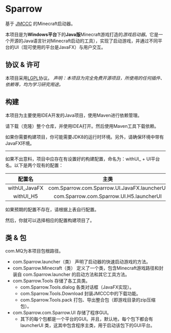 # Sparrow

基于 [JMCCC](https://github.com/to2mbn/JMCCC) 的Minecraft启动器。

本项目是为**Windows平台**下的**Java版**Minecraft游戏打造的*游戏启动器*。它是一个开源的Java语言针对Minecraft启动的工具），实现了启动游戏，并通过不同平台的UI（现可使用的平台是JavaFX）与用户交互。

## 协议 & 许可

本项目采用[LGPL](../LICENSE.txt)协议。
_声明：本项目为完全免费开源项目，所使用的任何插件、依赖等，均为学习研究用途。_

## 构建
本项目为主要使用IDEA开发的Java项目，使用Maven进行依赖管理。  

请下载（克隆）整个仓库，并使用IDEA打开。然后使用Maven工具下载依赖。

如果你需要构建项目，你可能需要JDK8的运行时环境。另外，请确保环境中带有JavaFX环境。

------

如果不出意料，项目中应存在有设置好的构建配置，命名为：withUI_ + UI平台名。以下是两个现有的配置：

|    配置名     |            主类             |
| :-----------: | :-------------------------:|
| withUI_JavaFX | com.Sparrow.com.Sparrow.UI.JavaFX.launcherUI |
|   withUI_H5   |   com.Sparrow.com.Sparrow.UI.H5.launcherUI |

如果预期的配置不存在，请根据上表自行配置。

然后，你就可以选择相应的配置构建项目了。

## 类 & 包

com.MQ为本项目包根路径。

- com.Sparrow.launcher（类） 声明了启动器的快速启动游戏的方法。
- com.Sparrow.Minecraft（类）  定义了一个类，包含Minecraft游戏路径和封装自 com.Sparrow.launcher 的启动方法和其它工具方法。
- com.Sparrow.Tools 存储了各工具类。
  - com.Sparrow.Tools.dialog 各类对话框（JavaFX实现）。
  - com.Sparrow.Tools.Download 封装JMCCC中的下载功能。
  - com.Sparrow.Tools.pack 打包、导出整合包（即游戏目录的zip压缩包）。
- com.Sparrow.com.Sparrow.UI 存储了程序GUI。
  - 其下的每个包都是一个平台的GUI。并且，默认地，每个包下都会有 launcherUI 类，这其中包含程序主类，用于启动该包下的GUI平台。
